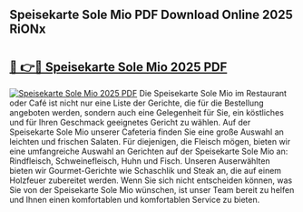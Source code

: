 ## Speisekarte Sole Mio PDF Download Online 2025 RiONx

# <h2><a href="http://gcaueb.nevu.top/?p=Speisekarte+Sole+Mio">🔗 👉🔴 Speisekarte Sole Mio 2025 PDF</a></h2>

[![Speisekarte Sole Mio 2025 PDF](https://i.imgur.com/dBaPXMq.png)](http://gcaueb.nevu.top/?p=Speisekarte+Sole+Mio)
Die Speisekarte Sole Mio im Restaurant oder Café ist nicht nur eine Liste der Gerichte, die für die Bestellung angeboten werden, sondern auch eine Gelegenheit für Sie, ein köstliches und für Ihren Geschmack geeignetes Gericht zu wählen. Auf der Speisekarte Sole Mio unserer Cafeteria finden Sie eine große Auswahl an leichten und frischen Salaten. Für diejenigen, die Fleisch mögen, bieten wir eine umfangreiche Auswahl an Gerichten auf der Speisekarte Sole Mio an: Rindfleisch, Schweinefleisch, Huhn und Fisch. Unseren Auserwählten bieten wir Gourmet-Gerichte wie Schaschlik und Steak an, die auf einem Holzfeuer zubereitet werden. Wenn Sie sich nicht entscheiden können, was Sie von der Speisekarte Sole Mio wünschen, ist unser Team bereit zu helfen und Ihnen einen komfortablen und komfortablen Service zu bieten.
